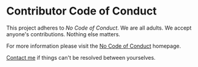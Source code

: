 
Contributor Code of Conduct
===============================

This project adheres to *No Code of Conduct*. We are all adults. We accept anyone's contributions. Nothing else matters.

For more information please visit the [No Code of Conduct](https://github.com/domgetter/NCoC) homepage.

[Contact me](https://markv.nl/about) if things can't be resolved between yourselves.

